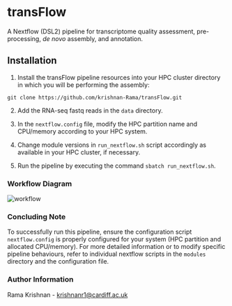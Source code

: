 # transFlow
A Nextflow (DSL2) pipeline for transcriptome quality assessment, pre-processing, _de novo_ assembly, and annotation.

## Installation

1. Install the transFlow pipeline resources into your HPC cluster directory in which you will be performing the assembly:  

```
git clone https://github.com/krishnan-Rama/transFlow.git
```

2. Add the RNA-seq fastq reads in the `data` directory.  

3. In the `nextflow.config` file, modify the HPC partition name and CPU/memory according to your HPC system.

4. Change module versions in `run_nextflow.sh` script accordingly as available in your HPC cluster, if necessary. 

5. Run the pipeline by executing the command `sbatch run_nextflow.sh`.  


### Workflow Diagram
![workflow](https://github.com/krishnan-Rama/transpipeline_containerised/assets/104147619/892ae381-69b3-45e8-a485-ccd50cf1794a)


### Concluding Note

To successfully run this pipeline, ensure the configuration script `nextflow.config` is properly configured for your system (HPC partition and allocated CPU/memory). For more detailed information or to modify specific pipeline behaviours, refer to individual nextflow scripts in the `modules` directory and the configuration file.

### Author Information

Rama Krishnan - krishnanr1@cardiff.ac.uk

